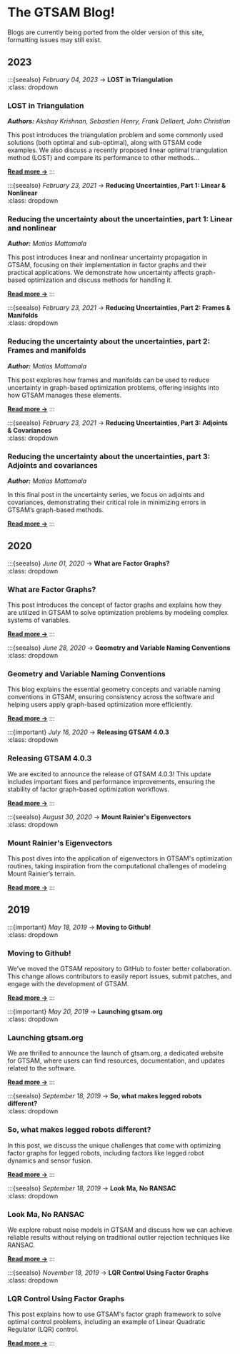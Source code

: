 # The GTSAM Blog!

Blogs are currently being ported from the older version of this site, formatting issues may still exist.

## 2023

:::{seealso} *February 04, 2023* → **LOST in Triangulation**  
:class: dropdown
### LOST in Triangulation
***Authors:** Akshay Krishnan, Sebastien Henry, Frank Dellaert, John Christian*

This post introduces the triangulation problem and some commonly used solutions (both optimal and sub-optimal), along with GTSAM code examples. We also discuss a recently proposed linear optimal triangulation method (LOST) and compare its performance to other methods...

[**Read more →**](Blogs/2023/2023-02-04-lost-triangulation.md)
:::


:::{seealso} *February 23, 2021* → **Reducing Uncertainties, Part 1: Linear & Nonlinear**  
:class: dropdown

### Reducing the uncertainty about the uncertainties, part 1: Linear and nonlinear

***Author:** Matias Mattamala*

This post introduces linear and nonlinear uncertainty propagation in GTSAM, focusing on their implementation in factor graphs and their practical applications. We demonstrate how uncertainty affects graph-based optimization and discuss methods for handling it.

[**Read more →**](Blogs/2021/2021-02-23-uncertainties-part1.md)
:::


:::{seealso} *February 23, 2021* → **Reducing Uncertainties, Part 2: Frames & Manifolds**  
:class: dropdown

### Reducing the uncertainty about the uncertainties, part 2: Frames and manifolds

***Author:** Matias Mattamala*

This post explores how frames and manifolds can be used to reduce uncertainty in graph-based optimization problems, offering insights into how GTSAM manages these elements.

[**Read more →**](Blogs/2021/2021-02-23-uncertainties-part2.md)
:::


:::{seealso} *February 23, 2021* → **Reducing Uncertainties, Part 3: Adjoints & Covariances**  
:class: dropdown

### Reducing the uncertainty about the uncertainties, part 3: Adjoints and covariances

***Author:** Matias Mattamala*

In this final post in the uncertainty series, we focus on adjoints and covariances, demonstrating their critical role in minimizing errors in GTSAM’s graph-based methods.

[**Read more →**](Blogs/2021/2021-02-23-uncertainties-part3.md)
:::


## 2020

:::{seealso} *June 01, 2020* → **What are Factor Graphs?**  
:class: dropdown

### What are Factor Graphs?

This post introduces the concept of factor graphs and explains how they are utilized in GTSAM to solve optimization problems by modeling complex systems of variables.

[**Read more →**](Blogs/2020/2020-06-01-factor-graphs.md)
:::


:::{seealso} *June 28, 2020* → **Geometry and Variable Naming Conventions**  
:class: dropdown

### Geometry and Variable Naming Conventions

This blog explains the essential geometry concepts and variable naming conventions in GTSAM, ensuring consistency across the software and helping users apply graph-based optimization more efficiently.

[**Read more →**](Blogs/2020/2020-06-28-gtsam-conventions.md)
:::


:::{important} *July 16, 2020* → **Releasing GTSAM 4.0.3**  
:class: dropdown

### Releasing GTSAM 4.0.3

We are excited to announce the release of GTSAM 4.0.3! This update includes important fixes and performance improvements, ensuring the stability of factor graph-based optimization workflows.

[**Read more →**](Blogs/2020/2020-07-16-new-release-gtsam.md)
:::


:::{seealso} *August 30, 2020* → **Mount Rainier's Eigenvectors**  
:class: dropdown

### Mount Rainier's Eigenvectors

This post dives into the application of eigenvectors in GTSAM's optimization routines, taking inspiration from the computational challenges of modeling Mount Rainier’s terrain.

[**Read more →**](Blogs/2020/2020-08-30-Laplacian.md)
:::


## 2019

:::{important} *May 18, 2019* → **Moving to Github!**  
:class: dropdown

### Moving to Github!

We’ve moved the GTSAM repository to GitHub to foster better collaboration. This change allows contributors to easily report issues, submit patches, and engage with the development of GTSAM.

[**Read more →**](Blogs/2019/2019-05-18_moving-to-github.md)
:::


:::{important} *May 20, 2019* → **Launching gtsam.org**  
:class: dropdown
### Launching gtsam.org

We are thrilled to announce the launch of gtsam.org, a dedicated website for GTSAM, where users can find resources, documentation, and updates related to the software.

[**Read more →**](Blogs/2019/2019-05-20_gtsam-org.md)
:::


:::{seealso} *September 18, 2019* → **So, what makes legged robots different?**  
:class: dropdown

### So, what makes legged robots different?

In this post, we discuss the unique challenges that come with optimizing factor graphs for legged robots, including factors like legged robot dynamics and sensor fusion.

[**Read more →**](Blogs/2019/2019-09-18_legged-robot-factors-part-I.md)
:::


:::{seealso} *September 18, 2019* → **Look Ma, No RANSAC**  
:class: dropdown

### Look Ma, No RANSAC

We explore robust noise models in GTSAM and discuss how we can achieve reliable results without relying on traditional outlier rejection techniques like RANSAC.

[**Read more →**](Blogs/2019/2019-09-20-robust-noise-model.md)
:::


:::{seealso} *November 18, 2019* → **LQR Control Using Factor Graphs**  
:class: dropdown

### LQR Control Using Factor Graphs

This post explains how to use GTSAM's factor graph framework to solve optimal control problems, including an example of Linear Quadratic Regulator (LQR) control.

[**Read more →**](Blogs/2019/2019-11-07-lqr-control.md)
:::